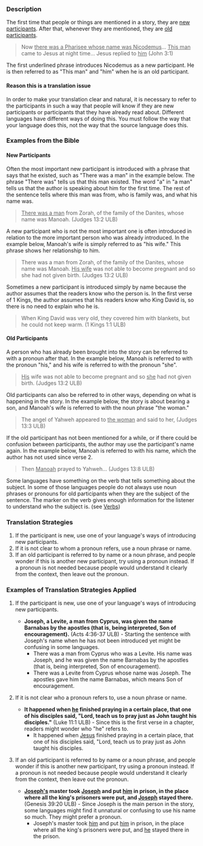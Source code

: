 

### Description

The first time that people or things are mentioned in a story, they are <u>new participants</u>. After that, whenever they are mentioned, they are <u>old participants</u>.
>Now <u>there was a Pharisee whose name was Nicodemus</u>... <u>This man</u> came to Jesus at night time... Jesus replied to <u>him</u> (John 3:1)

The first underlined phrase introduces Nicodemus as a new participant. He is then referred to as "This man" and "him" when he is an old participant.

#### Reason this is a translation issue

In order to make your translation clear and natural, it is necessary to refer to the participants in such a way that people will know if they are new participants or participants that they have already read about. Different languages have different ways of doing this. You must follow the way that your language does this, not the way that the source language does this.

### Examples from the Bible

#### New Participants

Often the most important new participant is introduced with a phrase that says that he existed, such as "There was a man" in the example below. The phrase "There was" tells us that this man existed. The word "a" in "a man" tells us that the author is speaking about him for the first time. The rest of the sentence tells where this man was from, who is family was, and what his name was.
><u>There was a man</u> from Zorah, of the family of the Danites, whose name was Manoah. (Judges 13:2 ULB)

A new participant who is not the most important one is often introduced in relation to the more important person who was already introduced.  In the example below, Manoah's wife is simply referred to as "his wife." This phrase shows her relationship to him.
>There was a man from Zorah, of the family of the Danites, whose name was Manoah. <u>His wife</u> was not able to become pregnant and so she had not given birth. (Judges 13:2 ULB)

Sometimes a new participant is introduced simply by name because the author assumes that the readers know who the person is. In the first verse of 1 Kings, the author assumes that his readers know who King David is, so there is no need to explain who he is.
> When King David was very old, they covered him with blankets, but he could not keep warm. (1 Kings 1:1 ULB)

#### Old Participants

A person who has already been brought into the story can be referred to with a pronoun after that. In the example below, Manoah is referred to with the pronoun "his," and his wife is referred to with the pronoun "she".

><u>His</u> wife was not able to become pregnant and so <u>she</u> had not given birth. (Judges 13:2 ULB)

Old participants can also be referred to in other ways, depending on what is happening in the story. In the example below, the story is about bearing a son, and Manoah's wife is referred to with the noun phrase "the woman."
> The angel of Yahweh appeared to <u>the woman</u> and said to her, (Judges 13:3 ULB)

If the old participant has not been mentioned for a while, or if there could be confusion between participants, the author may use the participant's name again. In the example below, Manoah is referred to with his name, which the author has not used since verse 2.
> Then <u>Manoah</u> prayed to Yahweh... (Judges 13:8 ULB)

Some languages have something on the verb that tells something about the subject. In some of those languages people do not always use noun phrases or pronouns for old participants when they are the subject of the sentence. The marker on the verb gives enough information for the listener to understand who the subject is. (see [Verbs](../figs-verbs/01.md))

### Translation Strategies

1. If the participant is new, use one of your language's ways of introducing new participants.
1. If it is not clear to whom a pronoun refers, use a noun phrase or name.
1. If an old participant is referred to by name or a noun phrase, and people wonder if this is another new participant, try using a pronoun instead. If a pronoun is not needed because people would understand it clearly from the context, then leave out the pronoun.

### Examples of Translation Strategies Applied

1. If the participant is new, use one of your language's ways of introducing new participants.

    * **Joseph, a Levite, a man from Cyprus, was given the name Barnabas by the apostles (that is, being interpreted, Son of encouragement).** (Acts 4:36-37 ULB) - Starting the sentence with Joseph's name when he has not been introduced yet might be confusing in some languages.
        * There was a man from Cyprus who was a Levite. His name was Joseph, and he was given the name Barnabas by the apostles (that is, being interpreted, Son of encouragement).
        * There was a Levite from Cyprus whose name was Joseph. The apostles gave him the name Barnabas, which means Son of encouragement.

2. If it is not clear who a pronoun refers to, use a noun phrase or name.

    * **It happened when <u>he</u> finished praying in a certain place, that one of his disciples said, "Lord, teach us to pray just as John taught his disciples."** (Luke 11:1 ULB) - Since this is the first verse in a chapter, readers might wonder who "he" refers to.
        * It happened when <u>Jesus</u> finished praying in a certain place, that one of his disciples said, "Lord, teach us to pray just as John taught his disciples.

3. If an old participant is referred to by name or a noun phrase, and people wonder if this is another new participant, try using a pronoun instead. If a pronoun is not needed because people would understand it clearly from the context, then leave out the pronoun.

    * **<u>Joseph's</u> master took <u>Joseph</u> and put <u>him</u> in prison, in the place where all the king's prisoners were put, and <u>Joseph</u> stayed there.** (Genesis 39:20 ULB) - Since Joseph is the main person in the story, some languages might find it unnatural or confusing to use his name so much. They might prefer a pronoun.
        * Joseph's master took <u>him</u> and put <u>him</u> in prison, in the place where all the king's prisoners were put, and <u>he</u> stayed there in the prison.


